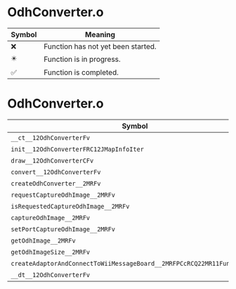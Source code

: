 # OdhConverter.o
| Symbol | Meaning 
| ------------- | ------------- 
| :x: | Function has not yet been started. 
| :eight_pointed_black_star: | Function is in progress. 
| :white_check_mark: | Function is completed. 


# OdhConverter.o
| Symbol | Decompiled? |
| ------------- | ------------- |
| `__ct__12OdhConverterFv` | :x: |
| `init__12OdhConverterFRC12JMapInfoIter` | :x: |
| `draw__12OdhConverterCFv` | :x: |
| `convert__12OdhConverterFv` | :x: |
| `createOdhConverter__2MRFv` | :x: |
| `requestCaptureOdhImage__2MRFv` | :x: |
| `isRequestedCaptureOdhImage__2MRFv` | :x: |
| `captureOdhImage__2MRFv` | :x: |
| `setPortCaptureOdhImage__2MRFv` | :x: |
| `getOdhImage__2MRFv` | :x: |
| `getOdhImageSize__2MRFv` | :x: |
| `createAdaptorAndConnectToWiiMessageBoard__2MRFPCcRCQ22MR11FunctorBase` | :x: |
| `__dt__12OdhConverterFv` | :x: |
